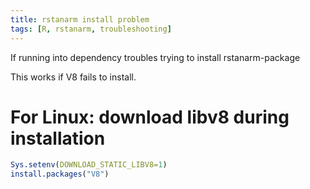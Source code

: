 ```yaml
---
title: rstanarm install problem
tags: [R, rstanarm, troubleshooting]
---
```


If running into dependency troubles trying to install rstanarm-package

This works if V8 fails to install.
# For Linux: download libv8 during installation
```r
Sys.setenv(DOWNLOAD_STATIC_LIBV8=1)
install.packages("V8")
```